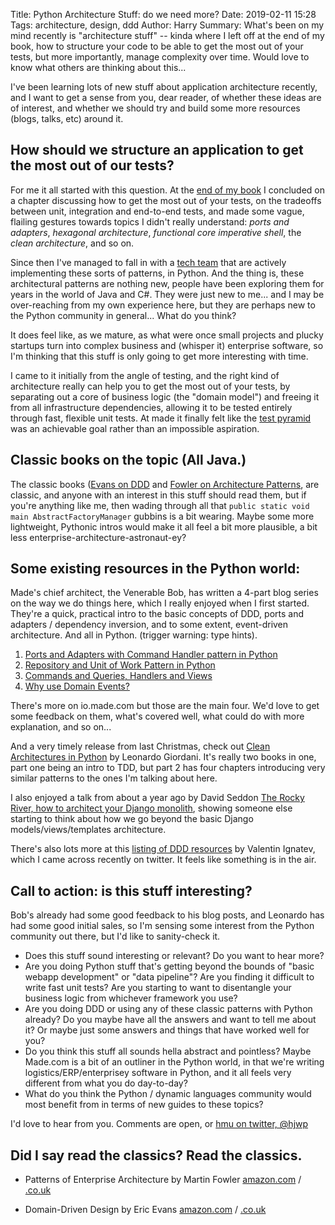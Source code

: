 Title: Python Architecture Stuff: do we need more?
Date: 2019-02-11 15:28
Tags: architecture, design, ddd
Author: Harry
Summary: What's been on my mind recently is "architecture stuff" -- kinda where I left off at the end of my book, how to structure your code to be able to get the most out of your tests, but more importantly, manage complexity over time.  Would love to know what others are thinking about this...


I've been learning lots of new stuff about application architecture recently,
and I want to get a sense from you, dear reader, of whether these ideas are
of interest, and whether we should try and build some more resources 
(blogs, talks, etc) around it.

## How should we structure an application to get the most out of our tests?

For me it all started with this question. 
At the [end of my book](https://www.obeythetestinggoat.com/book/chapter_hot_lava.html)
I concluded on a chapter discussing how to get the most out of your tests, on
the tradeoffs between unit, integration and end-to-end tests, and made some
vague, flailing gestures towards topics I didn't really understand: _ports and
adapters_, _hexagonal architecture_, _functional core imperative shell_, the
_clean architecture_, and so on.

Since then I've managed to fall in with a [tech team](https://io.made.com/)
that are actively implementing these sorts of patterns, in Python.  And the
thing is, these architectural patterns are nothing new, people have been
exploring them for years in the world of Java and C#.  They were just new to
me... and I may be over-reaching from my own experience here, but they are
perhaps new to the Python community in general... What do you think?

It does feel like, as we mature, as what were once small projects and plucky
startups turn into complex business and (whisper it) enterprise software, so
I'm thinking that this stuff is only going to get more interesting with time.

I came to it initially from the angle of testing, and the right kind of
architecture really can help you to get the most out of your tests, by
separating out a core of business logic (the "domain model") and freeing it
from all infrastructure dependencies, allowing it to be tested entirely through
fast, flexible unit tests.  At made it finally felt like the 
[test pyramid](https://martinfowler.com/articles/practical-test-pyramid.html) was
an achievable goal rather than an impossible aspiration.


## Classic books on the topic (All Java.)

The classic books ([Evans on DDD](https://domainlanguage.com/ddd/) and 
[Fowler on Architecture Patterns](https://www.martinfowler.com/books/eaa.html),
are classic, and anyone with an interest in this stuff should read them, but
if you're anything like me, then wading through all that `public static void
main AbstractFactoryManager` gubbins is a bit wearing.  Maybe some more
lightweight, Pythonic intros would make it all feel a bit more plausible,
a bit less enterprise-architecture-astronaut-ey?


## Some existing resources in the Python world:

Made's chief architect, the Venerable Bob, has written a 4-part blog series
on the way we do things here, which I really enjoyed when I first started.
They're a quick, practical intro to the basic concepts of DDD, ports and
adapters / dependency inversion, and to some extent, event-driven architecture.
And all in Python.  (trigger warning: type hints).

1. [Ports and Adapters with Command Handler pattern in Python](https://io.made.com/introducing-command-handler/)
2. [Repository and Unit of Work Pattern in Python](https://io.made.com/repository-and-unit-of-work-pattern-in-python/ )
3. [Commands and Queries, Handlers and Views](https://io.made.com/commands-and-queries-handlers-and-views/)
4. [Why use Domain Events?](https://io.made.com/why-use-domain-events/)


There's more on io.made.com but those are the main four.  We'd love to
get some feedback on them, what's covered well, what could do with more
explanation, and so on...

And a very timely release from last Christmas, check out 
[Clean Architectures in Python](https://leanpub.com/clean-architectures-in-python)
by Leonardo Giordani.  It's really two  books in one, part one being an intro
to TDD, but part 2 has four chapters introducing very similar patterns to the
ones I'm talking about here.

I also enjoyed a talk from about a year ago by David Seddon 
[The Rocky River, how to architect your Django monolith](http://seddonym.me/talks/2017-12-12-rocky-river/),
showing someone else starting to think about how we go beyond the basic Django models/views/templates architecture.

There's also lots more at this [listing of DDD resources](https://github.com/valignatev/ddd-dynamic) 
by Valentin Ignatev, which I came across recently on twitter.  It feels like something is in the air.

## Call to action:  is this stuff interesting?

Bob's already had some good feedback to his blog posts, and Leonardo has had some good initial sales,
so I'm sensing some interest from the Python community out there, but I'd like to sanity-check it.

* Does this stuff sound interesting or relevant? Do you want to hear more?
* Are you doing Python stuff that's getting beyond the bounds of "basic webapp development" or "data pipeline"? Are you finding it difficult to write fast unit tests? Are you starting to want to disentangle your business logic from whichever framework you use?
* Are you doing DDD or using any of these classic patterns with Python already? Do you maybe have all the answers and want to tell me about it?  Or maybe just some answers and things that have worked well for you?
* Do you think this stuff all sounds hella abstract and pointless? Maybe Made.com is a bit of an outliner in the Python world, in that we're writing logistics/ERP/enterprisey software in Python, and it all feels very different from what you do day-to-day?
* What do you think the Python / dynamic languages community would most benefit from in terms of new guides to these topics?

I'd love to hear from you. Comments are open, or [hmu on twitter, @hjwp](https://twitter.com/hjwp)


## Did I say read the classics?   Read the classics.

* Patterns of Enterprise Architecture by Martin Fowler [amazon.com](https://amzn.to/2U6HTZN) / [.co.uk](https://amzn.to/2R0WkN3)

* Domain-Driven Design by Eric Evans [amazon.com](https://amzn.to/2W9nANe) / [.co.uk](https://amzn.to/2B7vmOP)

